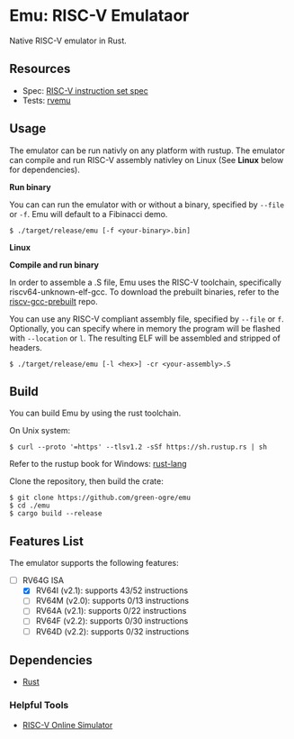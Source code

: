 # Emu: RISC-V Emulataor

Native RISC-V emulator in Rust.

## Resources
  - Spec: [RISC-V instruction set spec](https://riscv.org/wp-content/uploads/2017/05/riscv-spec-v2.2.pdf)
  - Tests: [rvemu](https://github.com/d0iasm/rvemu/blob/main/README.md?plain=1)

## Usage

The emulator can be run nativly on any platform with rustup. The emulator can compile and run RISC-V assembly nativley on Linux (See **Linux** below for dependencies).

**Run binary**

You can can run the emulator with or without a binary, specified by `--file` or `-f`.
Emu will default to a Fibinacci demo.
```
$ ./target/release/emu [-f <your-binary>.bin]
```

**Linux**

**Compile and run binary**

In order to assemble a .S file, Emu uses the RISC-V toolchain, specifically riscv64-unknown-elf-gcc.
To download the prebuilt binaries, refer to the [riscv-gcc-prebuilt](https://github.com/stnolting/riscv-gcc-prebuilt) repo.

You can use any RISC-V compliant assembly file, specified by `--file` or `f`. Optionally, you can specify where in memory the program will be flashed with `--location` or `l`.
The resulting ELF will be assembled and stripped of headers.
```
$ ./target/release/emu [-l <hex>] -cr <your-assembly>.S
```

## Build

You can build Emu by using the rust toolchain.

On Unix system:
```
$ curl --proto '=https' --tlsv1.2 -sSf https://sh.rustup.rs | sh
```

Refer to the rustup book for Windows: [rust-lang](https://rust-lang.github.io/rustup/installation/other.html)

Clone the repository, then build the crate:
```
$ git clone https://github.com/green-ogre/emu
$ cd ./emu
$ cargo build --release
```

## Features List

The emulator supports the following features:
- [ ] RV64G ISA
  - [x] RV64I (v2.1): supports 43/52 instructions
  - [ ] RV64M (v2.0): supports 0/13 instructions
  - [ ] RV64A (v2.1): supports 0/22 instructions
  - [ ] RV64F (v2.2): supports 0/30 instructions
  - [ ] RV64D (v2.2): supports 0/32 instructions

## Dependencies

- [Rust](https://www.rust-lang.org/)

### Helpful Tools

- [RISC-V Online Simulator](https://www.kvakil.me/venus/)
